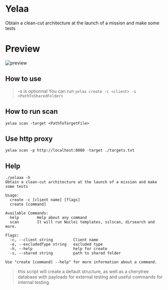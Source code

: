# Yelaa

Obtain a clean-cut architecture at the launch of a mission and make some tests

# Preview

![preview](img/preview.png)

## How to use 
>-s is optionnal
You can run `yelaa create -c <client> -s <PathToSharedFolder>`

## How to run scan 

`yelaa scan -target <PathToTargetFile>`

## Use http proxy

`yelaa scan -p http://localhost:8080 -target ./targets.txt`

## Help 

``` 
./yelaaa -h
Obtain a clean-cut architecture at the launch of a mission and make some tests

Usage:
  create -c [client name] [flags]
  create [command]

Available Commands:
  help        Help about any command
  scan        It will run Nuclei templates, sslscan, dirsearch and more.

Flags:
  -c, --client string         Client name
  -e, --excludedType string   excluded type
  -h, --help                  help for create
  -s, --shared string         path to shared folder

Use "create [command] --help" for more information about a command.
``` 

>this script will create a default structure, as well as a cherytree database with payloads for external testing and useful commands for internal testing.